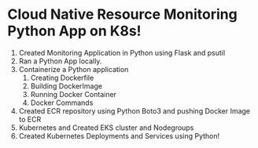 # **Cloud Native Resource Monitoring Python App on K8s!**


1.  Created Monitoring Application in Python using Flask and psutil
2.  Ran a Python App locally.
3. Containerize a Python application
    1. Creating Dockerfile
    2. Building DockerImage
    3. Running Docker Container
    4. Docker Commands
4. Created ECR repository using Python Boto3 and pushing Docker Image to ECR
5.  Kubernetes and Created EKS cluster and Nodegroups
6. Created Kubernetes Deployments and Services using Python!